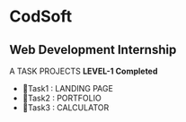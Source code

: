 # CodSoft 

## Web Development Internship

A TASK PROJECTS  **LEVEL-1 Completed** 
- 📝Task1 : LANDING PAGE
- 📝Task2 : PORTFOLIO
- 📝Task3 : CALCULATOR
  

